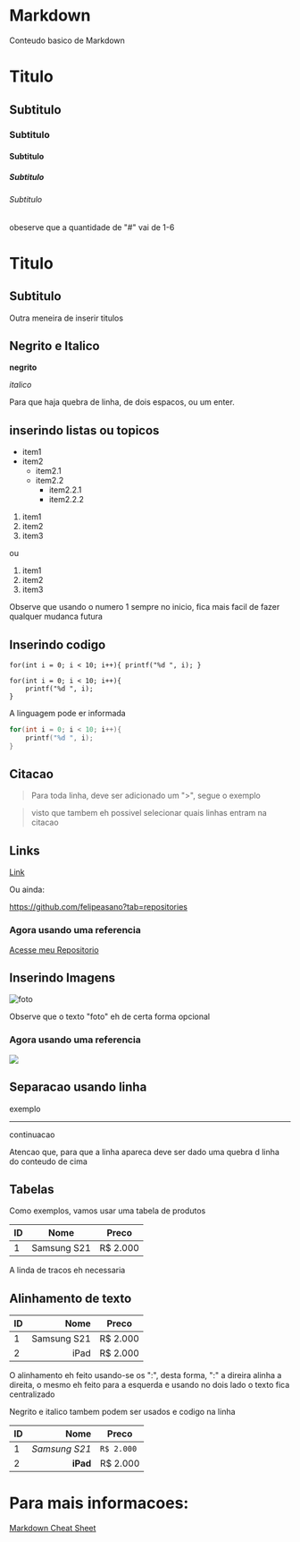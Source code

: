 # Markdown
Conteudo basico de Markdown

# Titulo
## Subtitulo
### Subtitulo
#### Subtitulo
##### Subtitulo
###### Subtitulo
obeserve que a quantidade de "#" vai de 1-6

Titulo
===
Subtitulo
---
Outra meneira de inserir titulos

## Negrito e Italico

**negrito**

*italico*

Para que haja quebra de linha, de dois espacos, ou um enter.

## inserindo listas ou topicos

- item1
- item2
    - item2.1
    - item2.2
        - item2.2.1
        - item2.2.2

1. item1
2. item2
3. item3

ou

1. item1
1. item2
1. item3

Observe que usando o numero 1 sempre no inicio, fica mais facil de fazer qualquer mudanca futura

## Inserindo codigo

`for(int i = 0; i < 10; i++){
    printf("%d ", i);
}`

```
for(int i = 0; i < 10; i++){
    printf("%d ", i);
}
```

A linguagem pode er informada
```c
for(int i = 0; i < 10; i++){
    printf("%d ", i);
}
```

## Citacao
> Para toda linha, deve ser adicionado um ">", segue o exemplo

>visto que tambem eh possivel selecionar quais linhas entram na citacao

## Links

[Link](https://github.com/felipeasano?tab=repositories)

Ou ainda:

https://github.com/felipeasano?tab=repositories

### Agora usando uma referencia

[link pro meu repositorio]: https://github.com/felipeasano?tab=repositories

[Acesse meu Repositorio][Link pro meu repositorio]

## Inserindo Imagens

![foto](https://t2.tudocdn.net/510706?w=646&h=284)

Observe que o texto "foto" eh de certa forma opcional

### Agora usando uma referencia

[imagem-git]:https://t2.tudocdn.net/510706?w=646&h=284

![][imagem-git]

## Separacao usando linha 

exemplo

---

continuacao

Atencao que, para que a linha apareca deve ser dado uma quebra d linha do conteudo de cima

## Tabelas

Como exemplos, vamos usar uma tabela de produtos

| ID | Nome | Preco |
|-|-|-|
| 1 | Samsung S21 | R$ 2.000 |

A linda de tracos eh necessaria

## Alinhamento de texto

| ID | Nome | Preco |
|-|-:|-|
| 1 | Samsung S21 | R$ 2.000 |
| 2 | iPad | R$ 2.000 |

O alinhamento eh feito usando-se os ":", desta forma, ":" a direira alinha a direita, o mesmo eh feito para a esquerda e usando no dois lado o texto fica centralizado

Negrito e italico tambem podem ser usados e codigo na linha

| ID | Nome | Preco |
|-|-:|-|
| 1 | *Samsung S21* | `R$ 2.000` |
| 2 | **iPad** | R$ 2.000 |


# Para mais informacoes:

[Markdown Cheat Sheet](https://www.markdownguide.org/cheat-sheet/)